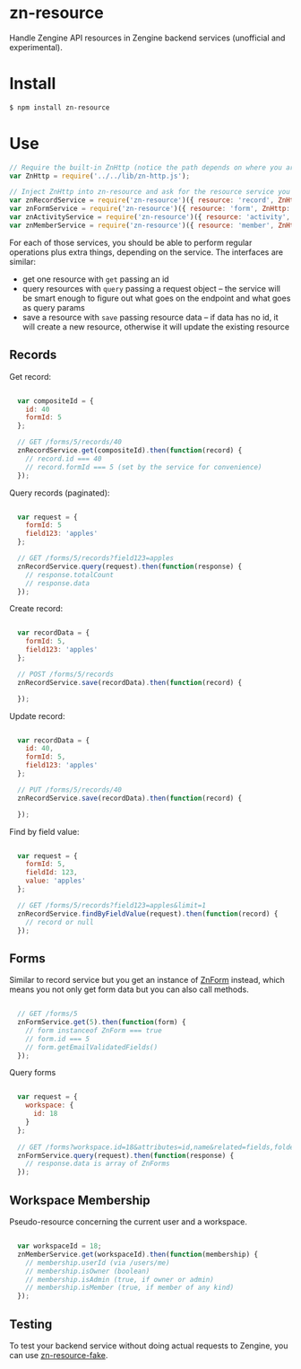 # zn-resource

Handle Zengine API resources in Zengine backend services (unofficial and experimental).

# Install

```sh
$ npm install zn-resource
```

# Use

```js
// Require the built-in ZnHttp (notice the path depends on where you are)
var ZnHttp = require('../../lib/zn-http.js');

// Inject ZnHttp into zn-resource and ask for the resource service you want
var znRecordService = require('zn-resource')({ resource: 'record', ZnHttp: ZnHttp });
var znFormService = require('zn-resource')({ resource: 'form', ZnHttp: ZnHttp });
var znActivityService = require('zn-resource')({ resource: 'activity', ZnHttp: ZnHttp });
var znMemberService = require('zn-resource')({ resource: 'member', ZnHttp: ZnHttp });
```

For each of those services, you should be able to perform regular operations plus extra things, depending on the service.
The interfaces are similar:
- get one resource with `get` passing an id
- query resources with `query` passing a request object – the service will be smart enough to figure out what goes on the endpoint and what goes as query params
- save a resource with `save` passing resource data – if data has no id, it will create a new resource, otherwise it will update the existing resource

## Records

Get record:

```js

  var compositeId = {
    id: 40
    formId: 5
  };

  // GET /forms/5/records/40
  znRecordService.get(compositeId).then(function(record) {
    // record.id === 40
    // record.formId === 5 (set by the service for convenience)
  });
```

Query records (paginated):

```js

  var request = {
    formId: 5
    field123: 'apples'
  };

  // GET /forms/5/records?field123=apples
  znRecordService.query(request).then(function(response) {
    // response.totalCount
    // response.data
  });
```

Create record:

```js

  var recordData = {
    formId: 5,
    field123: 'apples'
  };

  // POST /forms/5/records
  znRecordService.save(recordData).then(function(record) {

  });
```
Update record:

```js

  var recordData = {
    id: 40,
    formId: 5,
    field123: 'apples'
  };

  // PUT /forms/5/records/40
  znRecordService.save(recordData).then(function(record) {

  });
```
Find by field value:

```js

  var request = {
    formId: 5,
    fieldId: 123,
    value: 'apples'
  };

  // GET /forms/5/records?field123=apples&limit=1
  znRecordService.findByFieldValue(request).then(function(record) {
    // record or null
  });
```

## Forms

Similar to record service but you get an instance of [ZnForm](https://github.com/rcarraretto/zn-resource/blob/master/src/zn-form.js) instead, which means you not only get form data but you can also call methods.

```js

  // GET /forms/5
  znFormService.get(5).then(function(form) {
    // form instanceof ZnForm === true
    // form.id === 5
    // form.getEmailValidatedFields()
  });
```

Query forms

```js

  var request = {
    workspace: {
      id: 18
    }
  };
  
  // GET /forms?workspace.id=18&attributes=id,name&related=fields,folders
  znFormService.query(request).then(function(response) {
    // response.data is array of ZnForms
  });
```

## Workspace Membership

Pseudo-resource concerning the current user and a workspace.

```js

  var workspaceId = 18;
  znMemberService.get(workspaceId).then(function(membership) {
    // membership.userId (via /users/me)
    // membership.isOwner (boolean)
    // membership.isAdmin (true, if owner or admin)
    // membership.isMember (true, if member of any kind)
  });
```

## Testing

To test your backend service without doing actual requests to Zengine, you can use [zn-resource-fake](https://github.com/rcarraretto/zn-resource-fake).
